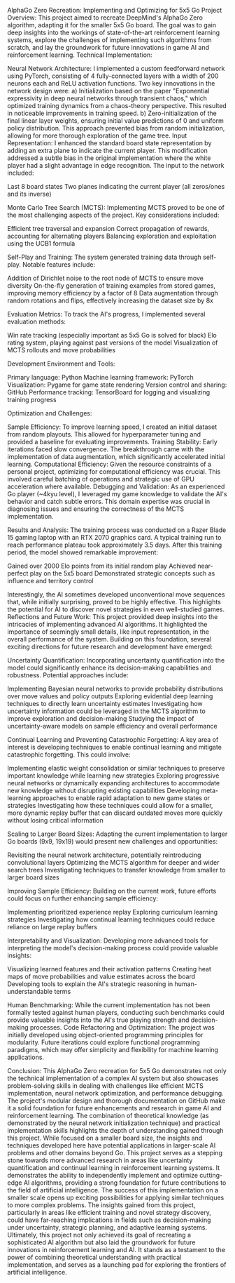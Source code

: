 AlphaGo Zero Recreation: Implementing and Optimizing for 5x5 Go
Project Overview:
This project aimed to recreate DeepMind's AlphaGo Zero algorithm, adapting it for the smaller 5x5 Go board. The goal was to gain deep insights into the workings of state-of-the-art reinforcement learning systems, explore the challenges of implementing such algorithms from scratch, and lay the groundwork for future innovations in game AI and reinforcement learning.
Technical Implementation:

Neural Network Architecture:
I implemented a custom feedforward network using PyTorch, consisting of 4 fully-connected layers with a width of 200 neurons each and ReLU activation functions. Two key innovations in the network design were:
a) Initialization based on the paper "Exponential expressivity in deep neural networks through transient chaos," which optimized training dynamics from a chaos-theory perspective. This resulted in noticeable improvements in training speed.
b) Zero-initialization of the final linear layer weights, ensuring initial value predictions of 0 and uniform policy distribution. This approach prevented bias from random initialization, allowing for more thorough exploration of the game tree.
Input Representation:
I enhanced the standard board state representation by adding an extra plane to indicate the current player. This modification addressed a subtle bias in the original implementation where the white player had a slight advantage in edge recognition. The input to the network included:

Last 8 board states
Two planes indicating the current player (all zeros/ones and its inverse)


Monte Carlo Tree Search (MCTS):
Implementing MCTS proved to be one of the most challenging aspects of the project. Key considerations included:

Efficient tree traversal and expansion
Correct propagation of rewards, accounting for alternating players
Balancing exploration and exploitation using the UCB1 formula


Self-Play and Training:
The system generated training data through self-play. Notable features include:

Addition of Dirichlet noise to the root node of MCTS to ensure move diversity
On-the-fly generation of training examples from stored games, improving memory efficiency by a factor of 8
Data augmentation through random rotations and flips, effectively increasing the dataset size by 8x


Evaluation Metrics:
To track the AI's progress, I implemented several evaluation methods:

Win rate tracking (especially important as 5x5 Go is solved for black)
Elo rating system, playing against past versions of the model
Visualization of MCTS rollouts and move probabilities


Development Environment and Tools:

Primary language: Python
Machine learning framework: PyTorch
Visualization: Pygame for game state rendering
Version control and sharing: GitHub
Performance tracking: TensorBoard for logging and visualizing training progress



Optimization and Challenges:

Sample Efficiency:
To improve learning speed, I created an initial dataset from random playouts. This allowed for hyperparameter tuning and provided a baseline for evaluating improvements.
Training Stability:
Early iterations faced slow convergence. The breakthrough came with the implementation of data augmentation, which significantly accelerated initial learning.
Computational Efficiency:
Given the resource constraints of a personal project, optimizing for computational efficiency was crucial. This involved careful batching of operations and strategic use of GPU acceleration where available.
Debugging and Validation:
As an experienced Go player (~4kyu level), I leveraged my game knowledge to validate the AI's behavior and catch subtle errors. This domain expertise was crucial in diagnosing issues and ensuring the correctness of the MCTS implementation.

Results and Analysis:
The training process was conducted on a Razer Blade 15 gaming laptop with an RTX 2070 graphics card. A typical training run to reach performance plateau took approximately 3.5 days. After this training period, the model showed remarkable improvement:

Gained over 2000 Elo points from its initial random play
Achieved near-perfect play on the 5x5 board
Demonstrated strategic concepts such as influence and territory control

Interestingly, the AI sometimes developed unconventional move sequences that, while initially surprising, proved to be highly effective. This highlights the potential for AI to discover novel strategies in even well-studied games.
Reflections and Future Work:
This project provided deep insights into the intricacies of implementing advanced AI algorithms. It highlighted the importance of seemingly small details, like input representation, in the overall performance of the system. Building on this foundation, several exciting directions for future research and development have emerged:

Uncertainty Quantification:
Incorporating uncertainty quantification into the model could significantly enhance its decision-making capabilities and robustness. Potential approaches include:

Implementing Bayesian neural networks to provide probability distributions over move values and policy outputs
Exploring evidential deep learning techniques to directly learn uncertainty estimates
Investigating how uncertainty information could be leveraged in the MCTS algorithm to improve exploration and decision-making
Studying the impact of uncertainty-aware models on sample efficiency and overall performance


Continual Learning and Preventing Catastrophic Forgetting:
A key area of interest is developing techniques to enable continual learning and mitigate catastrophic forgetting. This could involve:

Implementing elastic weight consolidation or similar techniques to preserve important knowledge while learning new strategies
Exploring progressive neural networks or dynamically expanding architectures to accommodate new knowledge without disrupting existing capabilities
Developing meta-learning approaches to enable rapid adaptation to new game states or strategies
Investigating how these techniques could allow for a smaller, more dynamic replay buffer that can discard outdated moves more quickly without losing critical information


Scaling to Larger Board Sizes:
Adapting the current implementation to larger Go boards (9x9, 19x19) would present new challenges and opportunities:

Revisiting the neural network architecture, potentially reintroducing convolutional layers
Optimizing the MCTS algorithm for deeper and wider search trees
Investigating techniques to transfer knowledge from smaller to larger board sizes


Improving Sample Efficiency:
Building on the current work, future efforts could focus on further enhancing sample efficiency:

Implementing prioritized experience replay
Exploring curriculum learning strategies
Investigating how continual learning techniques could reduce reliance on large replay buffers


Interpretability and Visualization:
Developing more advanced tools for interpreting the model's decision-making process could provide valuable insights:

Visualizing learned features and their activation patterns
Creating heat maps of move probabilities and value estimates across the board
Developing tools to explain the AI's strategic reasoning in human-understandable terms


Human Benchmarking:
While the current implementation has not been formally tested against human players, conducting such benchmarks could provide valuable insights into the AI's true playing strength and decision-making processes.
Code Refactoring and Optimization:
The project was initially developed using object-oriented programming principles for modularity. Future iterations could explore functional programming paradigms, which may offer simplicity and flexibility for machine learning applications.

Conclusion:
This AlphaGo Zero recreation for 5x5 Go demonstrates not only the technical implementation of a complex AI system but also showcases problem-solving skills in dealing with challenges like efficient MCTS implementation, neural network optimization, and performance debugging. The project's modular design and thorough documentation on GitHub make it a solid foundation for future enhancements and research in game AI and reinforcement learning.
The combination of theoretical knowledge (as demonstrated by the neural network initialization technique) and practical implementation skills highlights the depth of understanding gained through this project. While focused on a smaller board size, the insights and techniques developed here have potential applications in larger-scale AI problems and other domains beyond Go.
This project serves as a stepping stone towards more advanced research in areas like uncertainty quantification and continual learning in reinforcement learning systems. It demonstrates the ability to independently implement and optimize cutting-edge AI algorithms, providing a strong foundation for future contributions to the field of artificial intelligence.
The success of this implementation on a smaller scale opens up exciting possibilities for applying similar techniques to more complex problems. The insights gained from this project, particularly in areas like efficient training and novel strategy discovery, could have far-reaching implications in fields such as decision-making under uncertainty, strategic planning, and adaptive learning systems.
Ultimately, this project not only achieved its goal of recreating a sophisticated AI algorithm but also laid the groundwork for future innovations in reinforcement learning and AI. It stands as a testament to the power of combining theoretical understanding with practical implementation, and serves as a launching pad for exploring the frontiers of artificial intelligence.

